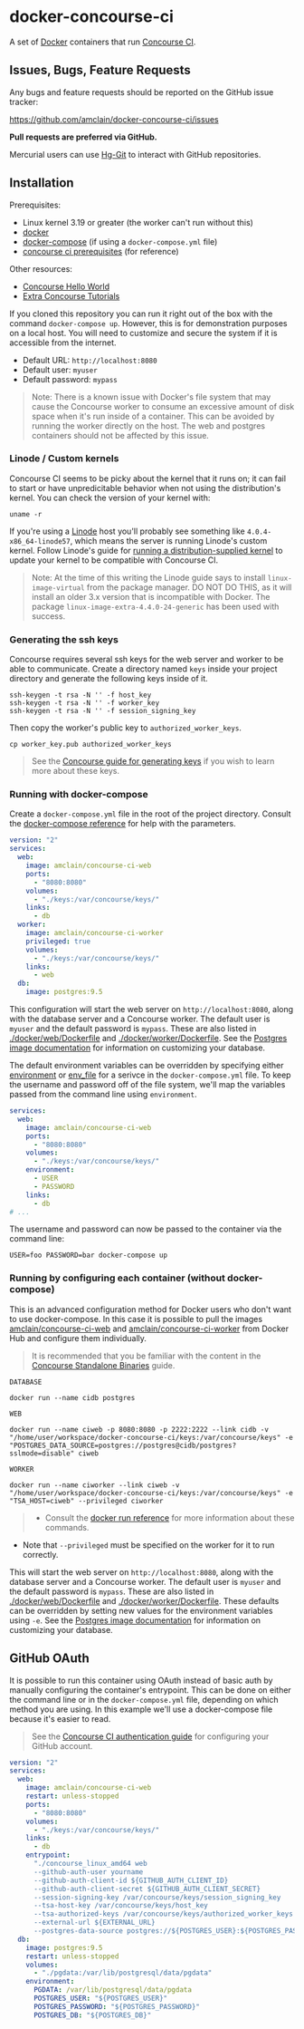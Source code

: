 # docker-concourse-ci

A set of [Docker](https://www.docker.com/) containers that run [Concourse CI](https://concourse.ci/).

## Issues, Bugs, Feature Requests

Any bugs and feature requests should be reported on the GitHub issue tracker:

https://github.com/amclain/docker-concourse-ci/issues


**Pull requests are preferred via GitHub.**

Mercurial users can use [Hg-Git](http://hg-git.github.io/) to interact with
GitHub repositories.

## Installation

Prerequisites:
* Linux kernel 3.19 or greater (the worker can't run without this)
* [docker](https://docs.docker.com/engine/installation/)
* [docker-compose](https://docs.docker.com/compose/install/) (if using a `docker-compose.yml` file)
* [concourse ci prerequisites](https://concourse.ci/binaries.html) (for reference)

Other resources:
* [Concourse Hello World](https://concourse.ci/hello-world.html)
* [Extra Concourse Tutorials](https://github.com/starkandwayne/concourse-tutorial)

If you cloned this repository you can run it right out of the box with the
command `docker-compose up`. However, this is for demonstration purposes on a
local host. You will need to customize and secure the system if it is accessible
from the internet.

* Default URL: `http://localhost:8080`
* Default user: `myuser`
* Default password: `mypass`

>Note: There is a known issue with Docker's file system that may cause the
Concourse worker to consume an excessive amount of disk space when it's run
inside of a container. This can be avoided by running the worker directly on
the host. The web and postgres containers should not be affected by this issue.

### Linode / Custom kernels

Concourse CI seems to be picky about the kernel that it runs on; it can fail to
start or have unpredicitable behavior when not using the distribution's kernel.
You can check the version of your kernel with:

```text
uname -r
```

If you're using a [Linode](https://www.linode.com/) host you'll probably see
something like `4.0.4-x86_64-linode57`, which means the server is running
Linode's custom kernel. Follow Linode's guide for [running a
distribution-supplied kernel](https://www.linode.com/docs/tools-reference/custom-kernels-distros/run-a-distribution-supplied-kernel-with-kvm)
to update your kernel to be compatible with Concourse CI.

>Note: At the time of this writing the Linode guide says to install
`linux-image-virtual` from the package manager. DO NOT DO THIS, as it will
install an older 3.x version that is incompatible with Docker. The package
`linux-image-extra-4.4.0-24-generic` has been used with success.

### Generating the ssh keys

Concourse requires several ssh keys for the web server and worker to be able
to communicate. Create a directory named `keys` inside your project directory
and generate the following keys inside of it.

```text
ssh-keygen -t rsa -N '' -f host_key
ssh-keygen -t rsa -N '' -f worker_key
ssh-keygen -t rsa -N '' -f session_signing_key
```

Then copy the worker's public key to `authorized_worker_keys`.

```text
cp worker_key.pub authorized_worker_keys
```

>See the [Concourse guide for generating keys](https://concourse.ci/binaries.html)
if you wish to learn more about these keys.

### Running with docker-compose

Create a `docker-compose.yml` file in the root of the project directory. Consult
the [docker-compose reference](https://docs.docker.com/compose/compose-file/)
for help with the parameters.

```yaml
version: "2"
services:
  web:
    image: amclain/concourse-ci-web
    ports:
      - "8080:8080"
    volumes:
      - "./keys:/var/concourse/keys/"
    links:
      - db
  worker:
    image: amclain/concourse-ci-worker
    privileged: true
    volumes:
      - "./keys:/var/concourse/keys/"
    links:
      - web
  db:
    image: postgres:9.5
```

This configuration will start the web server on `http://localhost:8080`, along
with the database server and a Concourse worker. The default user is `myuser`
and the default password is `mypass`. These are also listed in
[./docker/web/Dockerfile](docker/web/Dockerfile) and
[./docker/worker/Dockerfile](docker/worker/Dockerfile). See the
[Postgres image documentation](https://hub.docker.com/_/postgres/) for
information on customizing your database.

The default environment variables can be overridden by specifying either
[environment](https://docs.docker.com/compose/compose-file/#environment) or
[env_file](https://docs.docker.com/compose/compose-file/#environment) for a
serivce in the `docker-compose.yml` file. To keep the username and password off
of the file system, we'll map the variables passed from the command line using
`environment`.

```yaml
services:
  web:
    image: amclain/concourse-ci-web
    ports:
      - "8080:8080"
    volumes:
      - "./keys:/var/concourse/keys/"
    environment:
      - USER
      - PASSWORD
    links:
      - db
# ...
```

The username and password can now be passed to the container via the command
line:

```text
USER=foo PASSWORD=bar docker-compose up
```

### Running by configuring each container (without docker-compose)

This is an advanced configuration method for Docker users who don't want to use
docker-compose. In this case it is possible to pull the images
[amclain/concourse-ci-web](https://hub.docker.com/r/amclain/concourse-ci-web/) and
[amclain/concourse-ci-worker](amclain/concourse-ci-worker) from Docker Hub and
configure them individually.

>It is recommended that you be familiar with the content in the
[Concourse Standalone Binaries](https://concourse.ci/binaries.html) guide.

```text
DATABASE

docker run --name cidb postgres

WEB

docker run --name ciweb -p 8080:8080 -p 2222:2222 --link cidb -v "/home/user/workspace/docker-concourse-ci/keys:/var/concourse/keys" -e "POSTGRES_DATA_SOURCE=postgres://postgres@cidb/postgres?sslmode=disable" ciweb

WORKER

docker run --name ciworker --link ciweb -v "/home/user/workspace/docker-concourse-ci/keys:/var/concourse/keys" -e "TSA_HOST=ciweb" --privileged ciworker
```

>* Consult the [docker run reference](https://docs.docker.com/engine/reference/run/)
for more information about these commands.
* Note that `--privileged` must be specified on the worker for it to
run correctly.

This will start the web server on `http://localhost:8080`, along with the
database server and a Concourse worker. The default user is `myuser` and the
default password is `mypass`. These are also listed in
[./docker/web/Dockerfile](docker/web/Dockerfile) and
[./docker/worker/Dockerfile](docker/worker/Dockerfile). These defaults can be
overridden by setting new values for the environment variables using `-e`. See
the [Postgres image documentation](https://hub.docker.com/_/postgres/) for
information on customizing your database.

## GitHub OAuth

It is possible to run this container using OAuth instead of basic auth by
manually configuring the container's entrypoint. This can be done on either
the command line or in the `docker-compose.yml` file, depending on which method
you are using. In this example we'll use a docker-compose file because it's
easier to read.

>See the [Concourse CI authentication guide](https://concourse.ci/authentication.html)
for configuring your GitHub account.

```yml
version: "2"
services:
  web:
    image: amclain/concourse-ci-web
    restart: unless-stopped
    ports:
      - "8080:8080"
    volumes:
      - "./keys:/var/concourse/keys/"
    links:
      - db
    entrypoint:
      "./concourse_linux_amd64 web
      --github-auth-user yourname
      --github-auth-client-id ${GITHUB_AUTH_CLIENT_ID}
      --github-auth-client-secret ${GITHUB_AUTH_CLIENT_SECRET}
      --session-signing-key /var/concourse/keys/session_signing_key
      --tsa-host-key /var/concourse/keys/host_key
      --tsa-authorized-keys /var/concourse/keys/authorized_worker_keys
      --external-url ${EXTERNAL_URL}
      --postgres-data-source postgres://${POSTGRES_USER}:${POSTGRES_PASSWORD}@db/${POSTGRES_DB}?sslmode=disable"
  db:
    image: postgres:9.5
    restart: unless-stopped
    volumes:
      - "./pgdata:/var/lib/postgresql/data/pgdata"
    environment:
      PGDATA: /var/lib/postgresql/data/pgdata
      POSTGRES_USER: "${POSTGRES_USER}"
      POSTGRES_PASSWORD: "${POSTGRES_PASSWORD}"
      POSTGRES_DB: "${POSTGRES_DB}"
```
